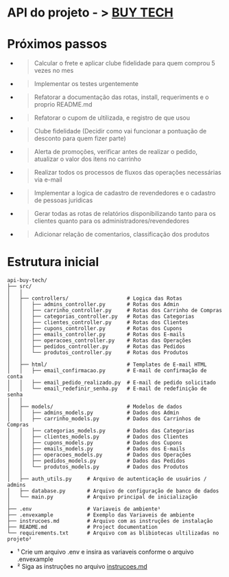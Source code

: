 # API do projeto - > [BUY TECH](https://github.com/davidsousadev/buy-tech)

# Próximos passos

- > Calcular o frete e aplicar clube fidelidade para quem comprou 5 vezes no mes
- > Implementar os testes urgentemente
- > Refatorar a documentação das rotas, install, requeriments e o proprio README.md
- > Refatorar o cupom de ultilizada, e registro de que usou
- > Clube fidelidade (Decidir como vai funcionar a pontuação de desconto para quem fizer parte)
- > Alerta de promoções, verificar antes de realizar o pedido, atualizar o valor dos itens no carrinho
- > Realizar todos os processos de fluxos das operações necessárias via e-mail
- > Implementar a logica de cadastro de revendedores e o cadastro de pessoas juridicas
- > Gerar todas as rotas de relatórios disponibilizando tanto para os clientes quanto para os administradores/revendedores
- > Adicionar relação de comentarios, classificação dos produtos

# Estrutura inicial

```plaintext
api-buy-tech/
├── src/
│   │
│   ├── controllers/                   # Logica das Rotas
│   │   ├── admins_controller.py       # Rotas dos Admin
│   │   ├── carrinho_controller.py     # Rotas dos Carrinho de Compras
│   │   ├── categorias_controller.py   # Rotas das Categorias
│   │   ├── clientes_controller.py     # Rotas dos Clientes
│   │   ├── cupons_controller.py       # Rotas dos Cupons
│   │   ├── emails_controller.py       # Rotas dos E-mails
│   │   ├── operacoes_controller.py    # Rotas das Operações
│   │   ├── pedidos_controller.py      # Rotas das Pedidos
│   │   └── produtos_controller.py     # Rotas dos Produtos
│   │
│   ├── html/                          # Templates de E-mail HTML
│   │   ├── email_confirmacao.py       # E-mail de confirmação de conta
│   │   ├── email_pedido_realizado.py  # E-mail de pedido solicitado
│   │   └── email_redefinir_senha.py   # E-mail de redefinição de senha
│   │
│   ├── models/                        # Modelos de dados
│   │   ├── admins_models.py           # Dados dos Admin
│   │   ├── carrinho_models.py         # Dados dos Carrinhos de Compras
│   │   ├── categorias_models.py       # Dados das Categorias
│   │   ├── clientes_models.py         # Dados dos Clientes
│   │   ├── cupons_models.py           # Dados dos Cupons
│   │   ├── emails_models.py           # Dados dos E-mails
│   │   ├── operacoes_models.py        # Dados dos Operações
│   │   ├── pedidos_models.py          # Dados das Pedidos
│   │   └── produtos_models.py         # Dados dos Produtos
│   │
│   ├── auth_utils.py     # Arquivo de autenticação de usuários / admins
│   ├── database.py       # Arquivo de configuração de banco de dados 
│   └── main.py           # Arquivo principal de inicialização
│
├── .env                  # Variaveis de ambiente¹
├── .envexample           # Exemplo das Variaveis de ambiente
├── instrucoes.md         # Arquivo com as instruções de instalação
├── README.md             # Project documentation
└── requirements.txt      # Arquivo com as blibiotecas ultilizadas no projeto²
```

* ¹ Crie um arquivo .env e insira as variaveis conforme o arquivo .envexample
* ² Siga as instruções no arquivo [instrucoes.md](instrucoes.md)